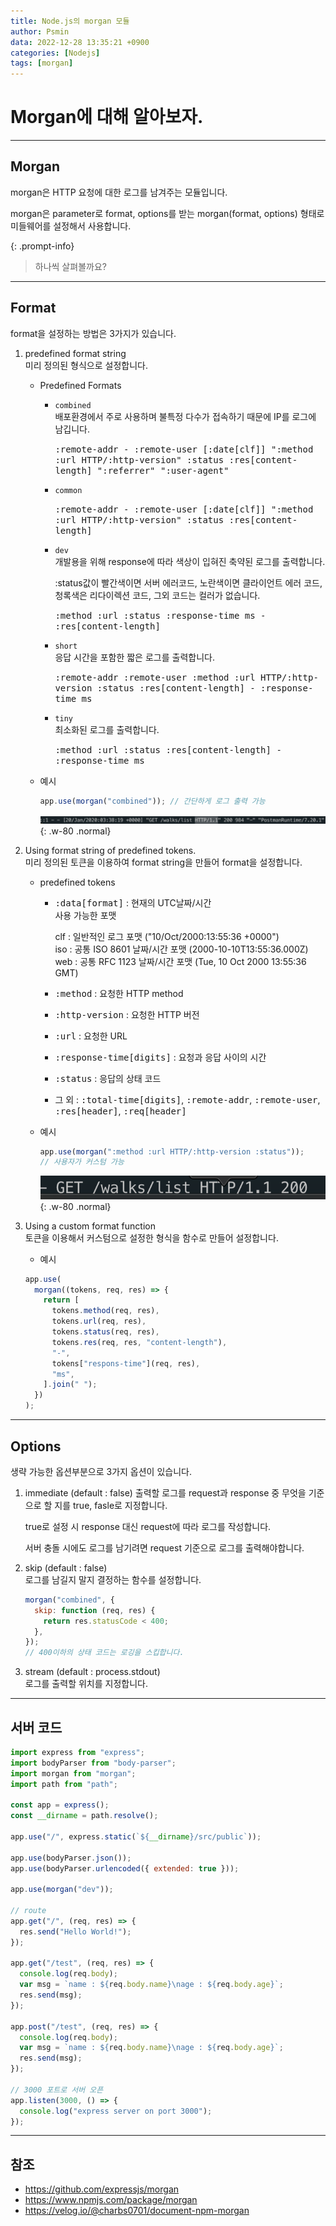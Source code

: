 ```yaml
---
title: Node.js의 morgan 모듈
author: Psmin
data: 2022-12-28 13:35:21 +0900
categories: [Nodejs]
tags: [morgan]
---
```


# Morgan에 대해 알아보자.

---

## Morgan

morgan은 HTTP 요청에 대한 로그를 남겨주는 모듈입니다.

morgan은 parameter로 format, options를 받는 morgan(format, options) 형태로 미들웨어를 설정해서 사용합니다.

{: .prompt-info}

> 하나씩 살펴볼까요?

---

## Format

format을 설정하는 방법은 3가지가 있습니다.

1. predefined format string  
   미리 정의된 형식으로 설정합니다.

   - Predefined Formats

     - `combined`  
       배포환경에서 주로 사용하며 불특정 다수가 접속하기 때문에 IP를 로그에 남깁니다.

       <kbd>:remote-addr - :remote-user [:date[clf]] ":method :url HTTP/:http-version" :status :res[content-length] ":referrer" ":user-agent"</kbd>

     - `common`

       <kbd>:remote-addr - :remote-user [:date[clf]] ":method :url HTTP/:http-version" :status :res[content-length]</kbd>

     - `dev`  
       개발용을 위해 response에 따라 색상이 입혀진 축약된 로그를 출력합니다.

       :status값이 빨간색이면 서버 에러코드, 노란색이면 클라이언트 에러 코드, 청록색은 리다이렉션 코드, 그외 코드는 컬러가 없습니다.

       <kbd>:method :url :status :response-time ms - :res[content-length]</kbd>

     - `short`  
       응답 시간을 포함한 짧은 로그를 출력합니다.

       <kbd>:remote-addr :remote-user :method :url HTTP/:http-version :status :res[content-length] - :response-time ms</kbd>

     - `tiny`  
       최소화된 로그를 출력합니다.

       <kbd>:method :url :status :res[content-length] - :response-time ms</kbd>

   - 예시

     ```js
     app.use(morgan("combined")); // 간단하게 로그 출력 가능
     ```

     ![morgan-01](/assets/img/morgan-01.png){: .w-80 .normal}

2. Using format string of predefined tokens.  
   미리 정의된 토큰을 이용하여 format string을 만들어 format을 설정합니다.

   - predefined tokens

     - <kbd>:data[format]</kbd> : 현재의 UTC날짜/시간  
       사용 가능한 포맷

       clf : 일반적인 로그 포맷 ("10/Oct/2000:13:55:36 +0000")  
       iso : 공통 ISO 8601 날짜/시간 포맷 (2000-10-10T13:55:36.000Z)  
       web : 공통 RFC 1123 날짜/시간 포맷 (Tue, 10 Oct 2000 13:55:36 GMT)

     - <kbd>:method</kbd> : 요청한 HTTP method
     - <kbd>:http-version</kbd> : 요청한 HTTP 버전
     - <kbd>:url</kbd> : 요청한 URL
     - <kbd>:response-time[digits]</kbd> : 요청과 응답 사이의 시간
     - <kbd>:status</kbd> : 응답의 상태 코드
     - 그 외 : <kbd>:total-time[digits]</kbd>, <kbd>:remote-addr</kbd>, <kbd>:remote-user</kbd>, <kbd>:res[header]</kbd>, <kbd>:req[header]</kbd>

   - 예시

     ```js
     app.use(morgan(":method :url HTTP/:http-version :status"));
     // 사용자가 커스텀 가능
     ```

     ![morgan-02](/assets/img/morgan-02.png){: .w-80 .normal}

3. Using a custom format function  
   토큰을 이용해서 커스텀으로 설정한 형식을 함수로 만들어 설정합니다.

   - 예시

   ```js
   app.use(
     morgan((tokens, req, res) => {
       return [
         tokens.method(req, res),
         tokens.url(req, res),
         tokens.status(req, res),
         tokens.res(req, res, "content-length"),
         "-",
         tokens["respons-time"](req, res),
         "ms",
       ].join(" ");
     })
   );
   ```

---

## Options

생략 가능한 옵션부분으로 3가지 옵션이 있습니다.

1. immediate (default : false)
   출력할 로그를 request과 response 중 무엇을 기준으로 할 지를 true, fasle로 지정합니다.

   true로 설정 시 response 대신 request에 따라 로그를 작성합니다.

   서버 충돌 시에도 로그를 남기려면 request 기준으로 로그를 출력해야합니다.

2. skip (default : false)  
   로그를 남길지 말지 결정하는 함수를 설정합니다.

   ```js
   morgan("combined", {
     skip: function (req, res) {
       return res.statusCode < 400;
     },
   });
   // 400이하의 상태 코드는 로깅을 스킵합니다.
   ```

3. stream (default : process.stdout)  
   로그를 출력할 위치를 지정합니다.

---

## 서버 코드

```js
import express from "express";
import bodyParser from "body-parser";
import morgan from "morgan";
import path from "path";

const app = express();
const __dirname = path.resolve();

app.use("/", express.static(`${__dirname}/src/public`));

app.use(bodyParser.json());
app.use(bodyParser.urlencoded({ extended: true }));

app.use(morgan("dev"));

// route
app.get("/", (req, res) => {
  res.send("Hello World!");
});

app.get("/test", (req, res) => {
  console.log(req.body);
  var msg = `name : ${req.body.name}\nage : ${req.body.age}`;
  res.send(msg);
});

app.post("/test", (req, res) => {
  console.log(req.body);
  var msg = `name : ${req.body.name}\nage : ${req.body.age}`;
  res.send(msg);
});

// 3000 포트로 서버 오픈
app.listen(3000, () => {
  console.log("express server on port 3000");
});
```

---

## 참조

- <https://github.com/expressjs/morgan>
- <https://www.npmjs.com/package/morgan>
- <https://velog.io/@charbs0701/document-npm-morgan>
